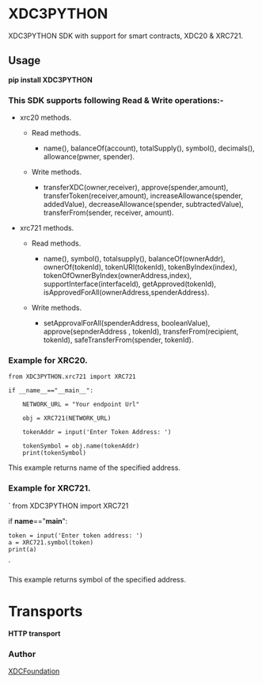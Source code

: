# XDC3PYTHON

XDC3PYTHON SDK with support for smart contracts, XDC20 & XRC721. 


## Usage

**pip install XDC3PYTHON**

### This SDK supports following Read & Write operations:-

* xrc20 methods.
    * Read methods.
        * name(), balanceOf(account), totalSupply(), symbol(), decimals(), allowance(pwner, spender).

    * Write methods.
        * transferXDC(owner,receiver), approve(spender,amount), transferToken(receiver,amount), increaseAllowance(spender, addedValue), decreaseAllowance(spender, subtractedValue), transferFrom(sender, receiver, amount).

* xrc721 methods.
    * Read methods.
        * name(), symbol(), totalsupply(), balanceOf(ownerAddr), ownerOf(tokenId), tokenURI(tokenId), tokenByIndex(index), tokenOfOwnerByIndex(ownerAddress,index), supportInterface(interfaceId), getApproved(tokenId), isApprovedForAll(ownerAddress,spenderAddress).

    * Write methods.
        * setApprovalForAll(spenderAddress, booleanValue), approve(sepnderAddress , tokenId), transferFrom(recipient, tokenId), safeTransferFrom(spender, tokenId).


### Example for XRC20.


```
from XDC3PYTHON.xrc721 import XRC721

if __name__=="__main__":

    NETWORK_URL = "Your endpoint Url"

    obj = XRC721(NETWORK_URL)

    tokenAddr = input('Enter Token Address: ')
  
    tokenSymbol = obj.name(tokenAddr)
    print(tokenSymbol) 
```

This example returns name of the specified address.

### Example for XRC721.

`
from XDC3PYTHON import XRC721

if __name__=="__main__":

    token = input('Enter token address: ')
    a = XRC721.symbol(token)
    print(a)
`

This example returns symbol of the specified address.

# Transports

**HTTP transport**

### Author
[XDCFoundation](https://github.com/XDCFoundation/XDC_Python_SDK_V1)

